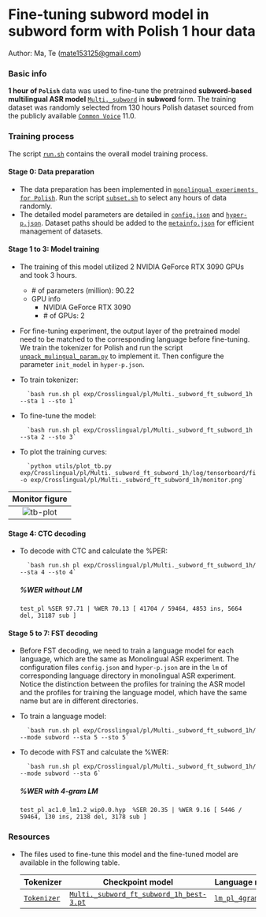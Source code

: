 # Fine-tuning subword model in subword form with Polish 1 hour data
Author: Ma, Te (mate153125@gmail.com)
### Basic info

__1 hour of `Polish`__ data was used to fine-tune the pretrained __subword-based multilingual ASR model__ [`Multi._subword`](../../../Multilingual/Multi._subword/readme.md) in __subword__ form. The training dataset was randomly selected from 130 hours Polish dataset sourced from the publicly available [`Common Voice`](https://commonvoice.mozilla.org/) 11.0. 


### Training process

The script [`run.sh`](../../../run.sh) contains the overall model training process.

#### Stage 0: Data preparation
* The data preparation has been implemented in [`monolingual experiments for Polish`](../../../Monolingual/pl/Mono._phoneme_130h/readme.md). Run the script [`subset.sh`](../../../../local/tools/subset.sh) to select any hours of data randomly.
* The detailed model parameters are detailed in [`config.json`](config.json) and [`hyper-p.json`](hyper-p.json). Dataset paths should be added to the [`metainfo.json`](../../../data/metainfo.json) for efficient management of datasets.

#### Stage 1 to 3: Model training
* The training of this model utilized 2 NVIDIA GeForce RTX 3090 GPUs and took 3 hours. 
  * \# of parameters (million): 90.22
  * GPU info
      * NVIDIA GeForce RTX 3090
      * \# of GPUs: 2

* For fine-tuning experiment, the output layer of the pretrained model need to be matched to the corresponding language before fine-tuning. We train the tokenizer for Polish and run the script [`unpack_mulingual_param.py`](../../../../local/tools/unpack_mulingual_param.py) to implement it. Then configure the parameter `init_model` in `hyper-p.json`.

* To train tokenizer:

        `bash run.sh pl exp/Crosslingual/pl/Multi._subword_ft_subword_1h --sta 1 --sto 1`
* To fine-tune the model:

        `bash run.sh pl exp/Crosslingual/pl/Multi._subword_ft_subword_1h --sta 2 --sto 3`
* To plot the training curves:

        `python utils/plot_tb.py exp/Crosslingual/pl/Multi._subword_ft_subword_1h/log/tensorboard/file -o exp/Crosslingual/pl/Multi._subword_ft_subword_1h/monitor.png`

|     Monitor figure    |
|:-----------------------:|
|![tb-plot](./monitor.png)|

#### Stage 4: CTC decoding
* To decode with CTC and calculate the %PER:

        `bash run.sh pl exp/Crosslingual/pl/Multi._subword_ft_subword_1h/ --sta 4 --sto 4`

    ##### %WER without LM
    ```
    test_pl %SER 97.71 | %WER 70.13 [ 41704 / 59464, 4853 ins, 5664 del, 31187 sub ]
    ```

#### Stage 5 to 7: FST decoding
* Before FST decoding, we need to train a language model for each language, which are the same as Monolingual ASR experiment. The configuration files `config.json` and `hyper-p.json` are in the `lm` of corresponding language directory in monolingual ASR experiment. Notice the distinction between the profiles for training the ASR model and the profiles for training the language model, which have the same name but are in different directories.
* To train a language model:

        `bash run.sh pl exp/Crosslingual/pl/Multi._subword_ft_subword_1h/ --mode subword --sta 5 --sto 5`

* To decode with FST and calculate the %WER:

        `bash run.sh pl exp/Crosslingual/pl/Multi._subword_ft_subword_1h/ --mode subword --sta 6`

    ##### %WER with 4-gram LM
    ```
    test_pl_ac1.0_lm1.2_wip0.0.hyp  %SER 20.35 | %WER 9.16 [ 5446 / 59464, 130 ins, 2138 del, 3178 sub ]
    ```

### Resources
* The files used to fine-tune this model and the fine-tuned model are available in the following table.

    | Tokenizer | Checkpoint model | Language model | Tensorboard log |
    | ----------- | ----------- | ----------- | ----------- |
    | [`Tokenizer`](http://cat-ckpt.oss-cn-beijing.aliyuncs.com/cat-multilingual/cv-lang10/dict/pl/wordlist_pl?OSSAccessKeyId=LTAI5tF9KeigLW4UoLbK9vnJ&Expires=2064642450&Signature=fiZYZSh%2B6EL%2BS5XwMm2l%2Bm15qLo%3D) | [`Multi._subword_ft_subword_1h_best-3.pt`](https://cat-ckpt.oss-cn-beijing.aliyuncs.com/cat-multilingual/cv-lang10/exp/pl/Multi._subword_ft_subword_1h_best-3.pt) | [`lm_pl_4gram.arpa`](https://cat-ckpt.oss-cn-beijing.aliyuncs.com/cat-multilingual/cv-lang10/exp/pl/lm_pl_4gram.arpa) | [`tb_Multi._subword_ft_subword_1h`](https://cat-ckpt.oss-cn-beijing.aliyuncs.com/cat-multilingual/cv-lang10/exp/pl/tb_log_Multi._subword_ft_subword_1h.tar.gz) |